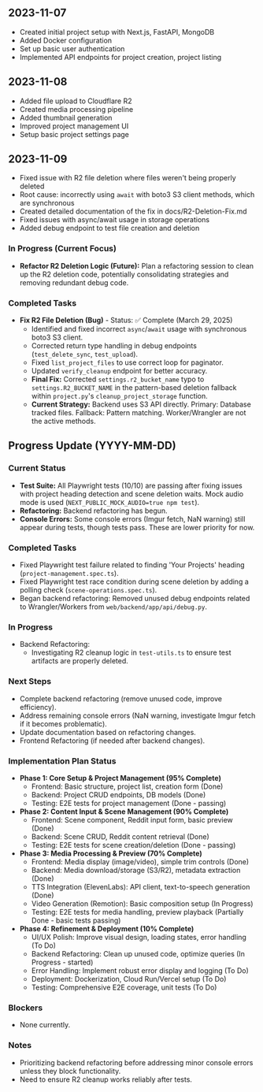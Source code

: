 ## 2023-11-07

- Created initial project setup with Next.js, FastAPI, MongoDB
- Added Docker configuration
- Set up basic user authentication
- Implemented API endpoints for project creation, project listing

## 2023-11-08

- Added file upload to Cloudflare R2
- Created media processing pipeline
- Added thumbnail generation
- Improved project management UI
- Setup basic project settings page

## 2023-11-09

- Fixed issue with R2 file deletion where files weren't being properly deleted 
- Root cause: incorrectly using `await` with boto3 S3 client methods, which are synchronous
- Created detailed documentation of the fix in docs/R2-Deletion-Fix.md
- Fixed issues with async/await usage in storage operations
- Added debug endpoint to test file creation and deletion 

### In Progress (Current Focus)

- **Refactor R2 Deletion Logic (Future):** Plan a refactoring session to clean up the R2 deletion code, potentially consolidating strategies and removing redundant debug code.

### Completed Tasks

*   **Fix R2 File Deletion (Bug)** - Status: ✅ Complete (March 29, 2025)
    *   Identified and fixed incorrect `async`/`await` usage with synchronous boto3 S3 client.
    *   Corrected return type handling in debug endpoints (`test_delete_sync`, `test_upload`).
    *   Fixed `list_project_files` to use correct loop for paginator.
    *   Updated `verify_cleanup` endpoint for better accuracy.
    *   **Final Fix:** Corrected `settings.r2_bucket_name` typo to `settings.R2_BUCKET_NAME` in the pattern-based deletion fallback within `project.py`'s `cleanup_project_storage` function.
    *   **Current Strategy:** Backend uses S3 API directly. Primary: Database tracked files. Fallback: Pattern matching. Worker/Wrangler are not the active methods. 

## Progress Update (YYYY-MM-DD)

### Current Status
- **Test Suite:** All Playwright tests (10/10) are passing after fixing issues with project heading detection and scene deletion waits. Mock audio mode is used (`NEXT_PUBLIC_MOCK_AUDIO=true npm test`).
- **Refactoring:** Backend refactoring has begun.
- **Console Errors:** Some console errors (Imgur fetch, NaN warning) still appear during tests, though tests pass. These are lower priority for now.

### Completed Tasks
- Fixed Playwright test failure related to finding 'Your Projects' heading (`project-management.spec.ts`).
- Fixed Playwright test race condition during scene deletion by adding a polling check (`scene-operations.spec.ts`).
- Began backend refactoring: Removed unused debug endpoints related to Wrangler/Workers from `web/backend/app/api/debug.py`.

### In Progress
- Backend Refactoring:
  - Investigating R2 cleanup logic in `test-utils.ts` to ensure test artifacts are properly deleted.

### Next Steps
- Complete backend refactoring (remove unused code, improve efficiency).
- Address remaining console errors (NaN warning, investigate Imgur fetch if it becomes problematic).
- Update documentation based on refactoring changes.
- Frontend Refactoring (if needed after backend changes).

### Implementation Plan Status

*   **Phase 1: Core Setup & Project Management (95% Complete)**
    *   Frontend: Basic structure, project list, creation form (Done)
    *   Backend: Project CRUD endpoints, DB models (Done)
    *   Testing: E2E tests for project management (Done - passing)
*   **Phase 2: Content Input & Scene Management (90% Complete)**
    *   Frontend: Scene component, Reddit input form, basic preview (Done)
    *   Backend: Scene CRUD, Reddit content retrieval (Done)
    *   Testing: E2E tests for scene creation/deletion (Done - passing)
*   **Phase 3: Media Processing & Preview (70% Complete)**
    *   Frontend: Media display (image/video), simple trim controls (Done)
    *   Backend: Media download/storage (S3/R2), metadata extraction (Done)
    *   TTS Integration (ElevenLabs): API client, text-to-speech generation (Done)
    *   Video Generation (Remotion): Basic composition setup (In Progress)
    *   Testing: E2E tests for media handling, preview playback (Partially Done - basic tests passing)
*   **Phase 4: Refinement & Deployment (10% Complete)**
    *   UI/UX Polish: Improve visual design, loading states, error handling (To Do)
    *   Backend Refactoring: Clean up unused code, optimize queries (In Progress - started)
    *   Error Handling: Implement robust error display and logging (To Do)
    *   Deployment: Dockerization, Cloud Run/Vercel setup (To Do)
    *   Testing: Comprehensive E2E coverage, unit tests (To Do)

### Blockers
- None currently.

### Notes
- Prioritizing backend refactoring before addressing minor console errors unless they block functionality.
- Need to ensure R2 cleanup works reliably after tests. 